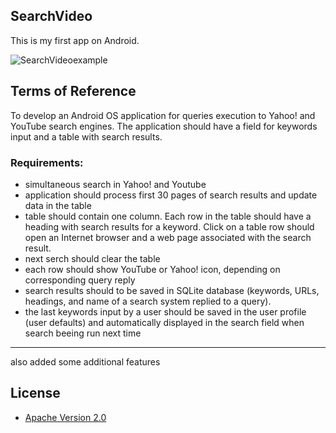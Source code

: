 ## SearchVideo

This is my first app on Android.

![SearchVideoexample](https://raw.github.com/MSVLegion/Screenshots/master/SearchVideo/Preview/search_video_device_both.png)

## Terms of Reference

To develop an Android OS application for queries execution to Yahoo! and YouTube search engines. The application should have a field for keywords input and a table with search results.

### Requirements:
- simultaneous search in Yahoo! and Youtube
- application should process first 30 pages of search results and update data in the table
- table should contain one column. Each row in the table should have a heading with search results for a keyword. Click on a table row should open an Internet browser and a web 
page associated with the search result.
- next serch should clear the table
- each row should show YouTube or Yahoo! icon, depending on corresponding query reply
- search results should to be saved in SQLite database (keywords, URLs, headings, and name of a search system replied to a query).
- the last keywords input by a user should be saved in the user profile (user defaults) and automatically displayed in the search field when search beeing run next time
____________________________________
also added some additional features
## License

* [Apache Version 2.0](http://www.apache.org/licenses/LICENSE-2.0.html)
